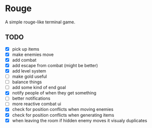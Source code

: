 # Rouge
A simple rouge-like terminal game.

## TODO
- [x] pick up items
- [x] make enemies move
- [x] add combat
- [x] add escape from combat (might be better)
- [x] add level system
- [ ] make gold useful
- [ ] balance things
- [ ] add some kind of end goal
- [x] notify people of when they get something
- [ ] better notifications
- [ ] more reactive combat ui
- [x] check for position conflicts when moving enemies
- [x] check for position conflicts when generating items
- [x] when leaving the room if hidden enemy moves it visualy duplicates

